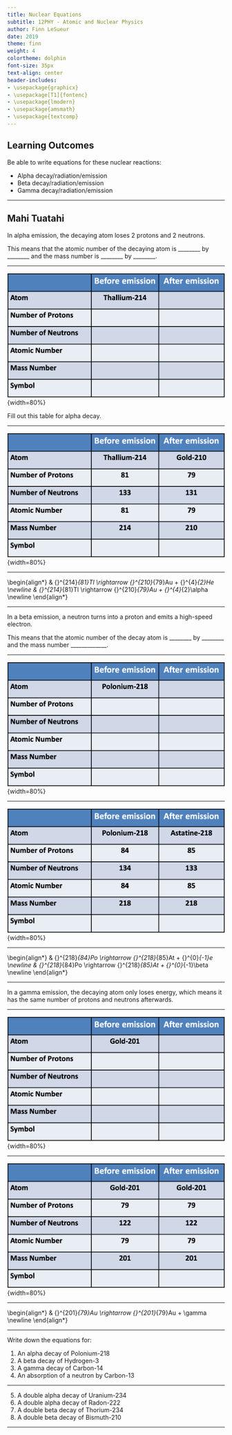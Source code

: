 ```yaml
---
title: Nuclear Equations
subtitle: 12PHY - Atomic and Nuclear Physics
author: Finn LeSueur
date: 2019
theme: finn
weight: 4
colortheme: dolphin
font-size: 35px
text-align: center
header-includes:
- \usepackage{graphicx}
- \usepackage[T1]{fontenc}
- \usepackage{lmodern}
- \usepackage{amsmath}
- \usepackage{textcomp}
---
```


## Learning Outcomes

Be able to write equations for these nuclear reactions:

- Alpha decay/radiation/emission
- Beta decay/radiation/emission
- Gamma decay/radiation/emission

---

## Mahi Tuatahi

In alpha emission, the decaying atom loses 2 protons and 2 neutrons.

This means that the atomic number of the decaying atom is ________ by ________ and the mass number is ________ by ________.

---

![](../assets/4-a-decay-table-1.png){width=80%}

<aside class="notes">
    Fill out this table for alpha decay.
</aside>

---

![](../assets/4-a-decay-table-2.png){width=80%}

---

\begin{align*}
    & {}^{214}_{81}Tl \rightarrow {}^{210}_{79}Au + {}^{4}_{2}He \newline
    & {}^{214}_{81}Tl \rightarrow {}^{210}_{79}Au + {}^{4}_{2}\alpha \newline
\end{align*}

---

In a beta emission, a neutron turns into a proton and emits a high-speed electron.

This means that the atomic number of the decay atom is ________ by ________ and the mass number _____________.

---

![](../assets/4-b-decay-table-1.png){width=80%}

---

![](../assets/4-b-decay-table-2.png){width=80%}

---

\begin{align*}
    & {}^{218}_{84}Po \rightarrow {}^{218}_{85}At + {}^{0}_{-1}e \newline
    & {}^{218}_{84}Po \rightarrow {}^{218}_{85}At + {}^{0}_{-1}\beta \newline
\end{align*}

---

In a gamma emission, the decaying atom only loses energy, which means it has the same number of protons and neutrons afterwards.

---

![](../assets/4-g-decay-table-1.png){width=80%}

---

![](../assets/4-g-decay-table-2.png){width=80%}

---

\begin{align*}
    & {}^{201}_{79}Au \rightarrow {}^{201}_{79}Au + \gamma \newline
\end{align*}

---

Write down the equations for:

1. An alpha decay of Polonium-218
2. A beta decay of Hydrogen-3
3. A gamma decay of Carbon-14
4. An absorption of a neutron by Carbon-13

---

5. A double alpha decay of Uranium-234
6. A double alpha decay of Radon-222
7. A double beta decay of Thorium-234
8. A double beta decay of Bismuth-210

---
